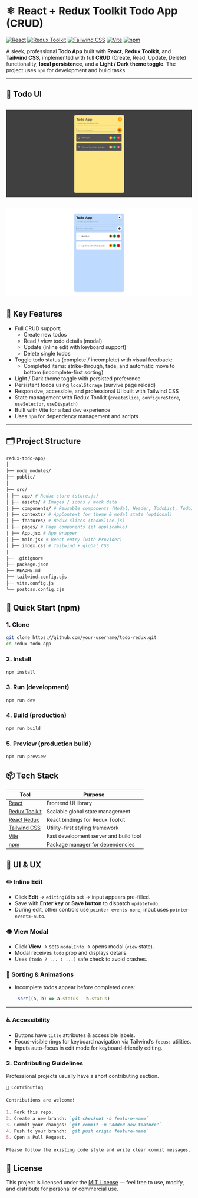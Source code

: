 # ⚛️ React + Redux Toolkit Todo App (CRUD)

[![React](https://img.shields.io/badge/React-20232A?style=for-the-badge&logo=react&logoColor=61DAFB)](https://reactjs.org/)
[![Redux Toolkit](https://img.shields.io/badge/Redux%20Toolkit-593D88?style=for-the-badge&logo=redux&logoColor=white)](https://redux-toolkit.js.org/)
[![Tailwind CSS](https://img.shields.io/badge/Tailwind%20CSS-38B2AC?style=for-the-badge&logo=tailwind-css&logoColor=white)](https://tailwindcss.com/)
[![Vite](https://img.shields.io/badge/Vite-646CFF?style=for-the-badge&logo=vite&logoColor=white)](https://vitejs.dev/)
[![npm](https://img.shields.io/badge/npm-CB3837?style=for-the-badge&logo=npm&logoColor=white)](https://www.npmjs.com/)

A sleek, professional **Todo App** built with **React**, **Redux Toolkit**, and **Tailwind CSS**, implemented with full **CRUD** (Create, Read, Update, Delete) functionality, **local persistence**, and a **Light / Dark theme toggle**. The project uses `npm` for development and build tasks.

---

## 📸 Todo UI 
![Todo App Screenshot](./src/assets/1.png) <br><br>
![Todo App Screenshot](./src/assets/2.png)
---

## 🔧 Key Features

- Full CRUD support:
  - Create new todos
  - Read / view todo details (modal)
  - Update (inline edit with keyboard support)
  - Delete single todos
- Toggle todo status (complete / incomplete) with visual feedback:
  - Completed items: strike-through, fade, and automatic move to bottom (incomplete-first sorting)
- Light / Dark theme toggle with persisted preference
- Persistent todos using `localStorage` (survive page reload)
- Responsive, accessible, and professional UI built with Tailwind CSS
- State management with Redux Toolkit (`createSlice`, `configureStore`, `useSelector`, `useDispatch`)
- Built with Vite for a fast dev experience
- Uses `npm` for dependency management and scripts

---

## 🗂 Project Structure

```bash
redux-todo-app/
│
├── node_modules/
├── public/
│
├── src/
│ ├── app/ # Redux store (store.js)
│ ├── assets/ # Images / icons / mock data
│ ├── components/ # Reusable components (Modal, Header, TodoList, TodoItem)
│ ├── contexts/ # AppContext for theme & modal state (optional)
│ ├── features/ # Redux slices (todoSlice.js)
│ ├── pages/ # Page components (if applicable)
│ ├── App.jsx # App wrapper
│ ├── main.jsx # React entry (with Provider)
│ ├── index.css # Tailwind + global CSS
│
├── .gitignore
├── package.json
├── README.md
├── tailwind.config.cjs
├── vite.config.js
└── postcss.config.cjs
```

## 🚀 Quick Start (npm)

### 1. Clone

```bash
git clone https://github.com/your-username/todo-redux.git
cd redux-todo-app
```

### 2. Install

```bash
npm install
```

### 3. Run (development)

```bash
npm run dev
```

### 4. Build (production)

```bash
npm run build
```

### 5. Preview (production build)

```bash
npm run preview
```

## 📦 Tech Stack

| Tool                                           | Purpose                                |
| ---------------------------------------------- | -------------------------------------- |
| [React](https://reactjs.org/)                  | Frontend UI library                    |
| [Redux Toolkit](https://redux-toolkit.js.org/) | Scalable global state management       |
| [React Redux](https://react-redux.js.org/)     | React bindings for Redux Toolkit       |
| [Tailwind CSS](https://tailwindcss.com/)       | Utility-first styling framework        |
| [Vite](https://vitejs.dev/)                    | Fast development server and build tool |
| [npm](https://www.npmjs.com/)                  | Package manager for dependencies       |

## 🎨 UI & UX

### ✏️ Inline Edit

- Click **Edit** → `editingId` is set → input appears pre-filled.
- Save with **Enter key** or **Save button** to dispatch `updateTodo`.
- During edit, other controls use `pointer-events-none`; input uses `pointer-events-auto`.

### 👁️ View Modal

- Click **View** → sets `modalInfo` → opens modal (`view` state).
- Modal receives `todo` prop and displays details.
- Uses `(todo ? ... : ...)` safe check to avoid crashes.

### 🔄 Sorting & Animations

- Incomplete todos appear before completed ones:
  ```javascript
  .sort((a, b) => a.status - b.status)
  ```

---

### ♿ Accessibility

- Buttons have `title` attributes & accessible labels.
- Focus-visible rings for keyboard navigation via Tailwind’s `focus:` utilities.
- Inputs auto-focus in edit mode for keyboard-friendly editing.

### **3. Contributing Guidelines**

Professional projects usually have a short contributing section.

```markdown
🤝 Contributing

Contributions are welcome!

1. Fork this repo.
2. Create a new branch: `git checkout -b feature-name`
3. Commit your changes: `git commit -m "Added new feature"`
4. Push to your branch: `git push origin feature-name`
5. Open a Pull Request.

Please follow the existing code style and write clear commit messages.
```

## 📃 License

This project is licensed under the [MIT License](https://opensource.org/licenses/MIT) — feel free to use, modify, and distribute for personal or commercial use.
